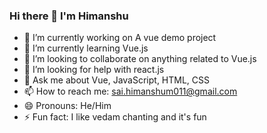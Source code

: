 ### Hi there 👋  I'm Himanshu 

<!--
**himanshadwait/himanshadwait** is a ✨ _special_ ✨ repository because its `README.md` (this file) appears on your GitHub profile.

Here are some ideas to get you started:-->

- 🔭 I’m currently working on A vue demo project
- 🌱 I’m currently learning Vue.js
- 👯 I’m looking to collaborate on anything related to Vue.js
- 🤔 I’m looking for help with react.js
- 💬 Ask me about Vue, JavaScript, HTML, CSS
- 📫 How to reach me: sai.himanshum011@gmail.com
- 😄 Pronouns: He/Him
- ⚡ Fun fact: I like vedam chanting and it's fun

